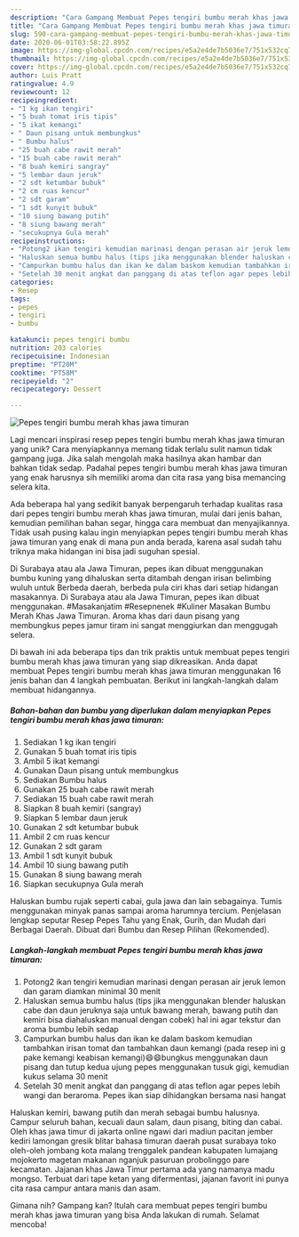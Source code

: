```yaml
---
description: "Cara Gampang Membuat Pepes tengiri bumbu merah khas jawa timuran yang Lezat Sekali"
title: "Cara Gampang Membuat Pepes tengiri bumbu merah khas jawa timuran yang Lezat Sekali"
slug: 590-cara-gampang-membuat-pepes-tengiri-bumbu-merah-khas-jawa-timuran-yang-lezat-sekali
date: 2020-06-01T03:58:22.895Z
image: https://img-global.cpcdn.com/recipes/e5a2e4de7b5036e7/751x532cq70/pepes-tengiri-bumbu-merah-khas-jawa-timuran-foto-resep-utama.jpg
thumbnail: https://img-global.cpcdn.com/recipes/e5a2e4de7b5036e7/751x532cq70/pepes-tengiri-bumbu-merah-khas-jawa-timuran-foto-resep-utama.jpg
cover: https://img-global.cpcdn.com/recipes/e5a2e4de7b5036e7/751x532cq70/pepes-tengiri-bumbu-merah-khas-jawa-timuran-foto-resep-utama.jpg
author: Luis Pratt
ratingvalue: 4.9
reviewcount: 12
recipeingredient:
- "1 kg ikan tengiri"
- "5 buah tomat iris tipis"
- "5 ikat kemangi"
- " Daun pisang untuk membungkus"
- " Bumbu halus"
- "25 buah cabe rawit merah"
- "15 buah cabe rawit merah"
- "8 buah kemiri sangray"
- "5 lembar daun jeruk"
- "2 sdt ketumbar bubuk"
- "2 cm ruas kencur"
- "2 sdt garam"
- "1 sdt kunyit bubuk"
- "10 siung bawang putih"
- "8 siung bawang merah"
- "secukupnya Gula merah"
recipeinstructions:
- "Potong2 ikan tengiri kemudian marinasi dengan perasan air jeruk lemon dan garam diamkan minimal 30 menit"
- "Haluskan semua bumbu halus (tips jika menggunakan blender haluskan cabe dan daun jeruknya saja untuk bawang merah, bawang putih dan kemiri bisa diahaluskan manual dengan cobek) hal ini agar tekstur dan aroma bumbu lebih sedap"
- "Campurkan bumbu halus dan ikan ke dalam baskom kemudian tambahkan irisan tomat dan tambahkan daun kemangi (pada resep ini g pake kemangi keabisan kemangi)😄😄bungkus menggunakan daun pisang dan tutup kedua ujung pepes menggunakan tusuk gigi, kemudian kukus selama 30 menit"
- "Setelah 30 menit angkat dan panggang di atas teflon agar pepes lebih wangi dan beraroma. Pepes ikan siap dihidangkan bersama nasi hangat"
categories:
- Resep
tags:
- pepes
- tengiri
- bumbu

katakunci: pepes tengiri bumbu 
nutrition: 203 calories
recipecuisine: Indonesian
preptime: "PT20M"
cooktime: "PT58M"
recipeyield: "2"
recipecategory: Dessert

---
```



![Pepes tengiri bumbu merah khas jawa timuran](https://img-global.cpcdn.com/recipes/e5a2e4de7b5036e7/751x532cq70/pepes-tengiri-bumbu-merah-khas-jawa-timuran-foto-resep-utama.jpg)

Lagi mencari inspirasi resep pepes tengiri bumbu merah khas jawa timuran yang unik? Cara menyiapkannya memang tidak terlalu sulit namun tidak gampang juga. Jika salah mengolah maka hasilnya akan hambar dan bahkan tidak sedap. Padahal pepes tengiri bumbu merah khas jawa timuran yang enak harusnya sih memiliki aroma dan cita rasa yang bisa memancing selera kita.

Ada beberapa hal yang sedikit banyak berpengaruh terhadap kualitas rasa dari pepes tengiri bumbu merah khas jawa timuran, mulai dari jenis bahan, kemudian pemilihan bahan segar, hingga cara membuat dan menyajikannya. Tidak usah pusing kalau ingin menyiapkan pepes tengiri bumbu merah khas jawa timuran yang enak di mana pun anda berada, karena asal sudah tahu triknya maka hidangan ini bisa jadi suguhan spesial.

Di Surabaya atau ala Jawa Timuran, pepes ikan dibuat menggunakan bumbu kuning yang dihaluskan serta ditambah dengan irisan belimbing wuluh untuk Berbeda daerah, berbeda pula ciri khas dari setiap hidangan masakannya. Di Surabaya atau ala Jawa Timuran, pepes ikan dibuat menggunakan. #Masakanjatim #Resepnenek #Kuliner Masakan Bumbu Merah Khas Jawa Timuran. Aroma khas dari daun pisang yang membungkus pepes jamur tiram ini sangat menggiurkan dan menggugah selera.


Di bawah ini ada beberapa tips dan trik praktis untuk membuat pepes tengiri bumbu merah khas jawa timuran yang siap dikreasikan. Anda dapat membuat Pepes tengiri bumbu merah khas jawa timuran menggunakan 16 jenis bahan dan 4 langkah pembuatan. Berikut ini langkah-langkah dalam membuat hidangannya.

<!--inarticleads1-->

##### Bahan-bahan dan bumbu yang diperlukan dalam menyiapkan Pepes tengiri bumbu merah khas jawa timuran:

1. Sediakan 1 kg ikan tengiri
1. Gunakan 5 buah tomat iris tipis
1. Ambil 5 ikat kemangi
1. Gunakan  Daun pisang untuk membungkus
1. Sediakan  Bumbu halus
1. Gunakan 25 buah cabe rawit merah
1. Sediakan 15 buah cabe rawit merah
1. Siapkan 8 buah kemiri (sangray)
1. Siapkan 5 lembar daun jeruk
1. Gunakan 2 sdt ketumbar bubuk
1. Ambil 2 cm ruas kencur
1. Gunakan 2 sdt garam
1. Ambil 1 sdt kunyit bubuk
1. Ambil 10 siung bawang putih
1. Gunakan 8 siung bawang merah
1. Siapkan secukupnya Gula merah


Haluskan bumbu rujak seperti cabai, gula jawa dan lain sebagainya. Tumis menggunakan minyak panas sampai aroma harumnya tercium. Penjelasan lengkap seputar Resep Pepes Tahu yang Enak, Gurih, dan Mudah dari Berbagai Daerah. Dibuat dari Bumbu dan Resep Pilihan (Rekomended). 

<!--inarticleads2-->

##### Langkah-langkah membuat Pepes tengiri bumbu merah khas jawa timuran:

1. Potong2 ikan tengiri kemudian marinasi dengan perasan air jeruk lemon dan garam diamkan minimal 30 menit
1. Haluskan semua bumbu halus (tips jika menggunakan blender haluskan cabe dan daun jeruknya saja untuk bawang merah, bawang putih dan kemiri bisa diahaluskan manual dengan cobek) hal ini agar tekstur dan aroma bumbu lebih sedap
1. Campurkan bumbu halus dan ikan ke dalam baskom kemudian tambahkan irisan tomat dan tambahkan daun kemangi (pada resep ini g pake kemangi keabisan kemangi)😄😄bungkus menggunakan daun pisang dan tutup kedua ujung pepes menggunakan tusuk gigi, kemudian kukus selama 30 menit
1. Setelah 30 menit angkat dan panggang di atas teflon agar pepes lebih wangi dan beraroma. Pepes ikan siap dihidangkan bersama nasi hangat


Haluskan kemiri, bawang putih dan merah sebagai bumbu halusnya. Campur seluruh bahan, kecuali daun salam, daun pisang, biting dan cabai. Oleh khas jawa timur di jakarta online ngawi dari madiun pacitan jember kediri lamongan gresik blitar bahasa timuran daerah pusat surabaya toko oleh-oleh jombang kota malang trenggalek pandean kabupaten lumajang mojokerto magetan makanan nganjuk pasuruan probolinggo pare kecamatan. Jajanan khas Jawa Timur pertama ada yang namanya madu mongso. Terbuat dari tape ketan yang difermentasi, jajanan favorit ini punya cita rasa campur antara manis dan asam. 

Gimana nih? Gampang kan? Itulah cara membuat pepes tengiri bumbu merah khas jawa timuran yang bisa Anda lakukan di rumah. Selamat mencoba!
